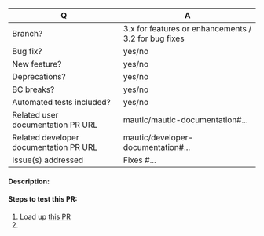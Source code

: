 | Q                                      | A
| -------------------------------------- | ---
| Branch?                                | 3.x for features or enhancements / 3.2 for bug fixes <!-- see below -->
| Bug fix?                               | yes/no
| New feature?                           | yes/no
| Deprecations?                          | yes/no
| BC breaks?                             | yes/no
| Automated tests included?              | yes/no
| Related user documentation PR URL      | mautic/mautic-documentation#... <!-- required for new features -->
| Related developer documentation PR URL | mautic/developer-documentation#... <!-- required for developer-facing changes -->
| Issue(s) addressed                     | Fixes #... <!-- prefix each issue number with "Fixes #", no need to create an issue if none exists, explain below instead -->

<!--
Additionally (see https://contribute.mautic.org/contributing-to-mautic/developer/code/pull-requests#step-5-work-on-your-pull-request):
 - Always add tests and ensure they pass.
 - Bug fixes must be submitted against the lowest maintained branch where they apply
   (lowest branches are regularly merged to upper ones so they get the fixes too.)
 - Features and deprecations must be submitted against the 3.x branch.
-->

<!--
Please write a short README for your feature/bugfix. This will help people understand your PR and what it aims to do.
-->
#### Description:

<!--
If you are fixing a bug and if there is no linked issue already, please provide steps to reproduce the issue here.
-->

#### Steps to test this PR:
1. Load up [this PR](https://mautibox.com)
2. 

<!--
If you have any deprecations, list them here along with the new alternative.
If you have any backwards compatibility breaks, list them here.
-->
